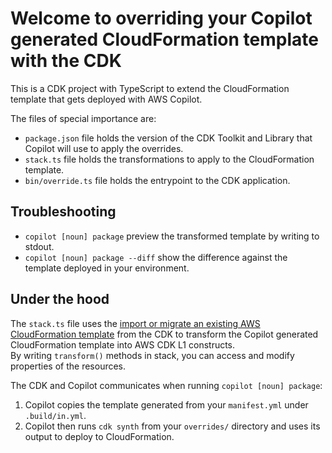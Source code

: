 # Welcome to overriding your Copilot generated CloudFormation template with the CDK

This is a CDK project with TypeScript to extend the CloudFormation template that gets 
deployed with AWS Copilot.

The files of special importance are:
- `package.json` file holds the version of the CDK Toolkit and Library that Copilot will use to apply the overrides.
- `stack.ts` file holds the transformations to apply to the CloudFormation template.
- `bin/override.ts` file holds the entrypoint to the CDK application.

## Troubleshooting

* `copilot [noun] package` preview the transformed template by writing to stdout.
* `copilot [noun] package --diff` show the difference against the template deployed in your environment.

## Under the hood
The `stack.ts` file uses the [import or migrate an existing AWS CloudFormation template](https://docs.aws.amazon.com/cdk/v2/guide/use_cfn_template.html) 
from the CDK to transform the Copilot generated CloudFormation template into AWS CDK L1 constructs.  
By writing `transform()` methods in stack, you can access and modify properties of the resources.

The CDK and Copilot communicates when running `copilot [noun] package`:
1. Copilot copies the template generated from your `manifest.yml` under `.build/in.yml`.
2. Copilot then runs `cdk synth` from your `overrides/` directory and uses its output to deploy to CloudFormation.